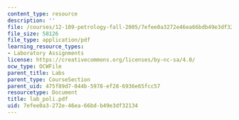 ```yaml
---
content_type: resource
description: ''
file: /courses/12-109-petrology-fall-2005/7efee0a3272e46ea66bdb49e3df32134_lab_poli.pdf
file_size: 58126
file_type: application/pdf
learning_resource_types:
- Laboratory Assignments
license: https://creativecommons.org/licenses/by-nc-sa/4.0/
ocw_type: OCWFile
parent_title: Labs
parent_type: CourseSection
parent_uid: 475f89d7-044b-5978-ef28-6936e65fcc57
resourcetype: Document
title: lab_poli.pdf
uid: 7efee0a3-272e-46ea-66bd-b49e3df32134
---
```

